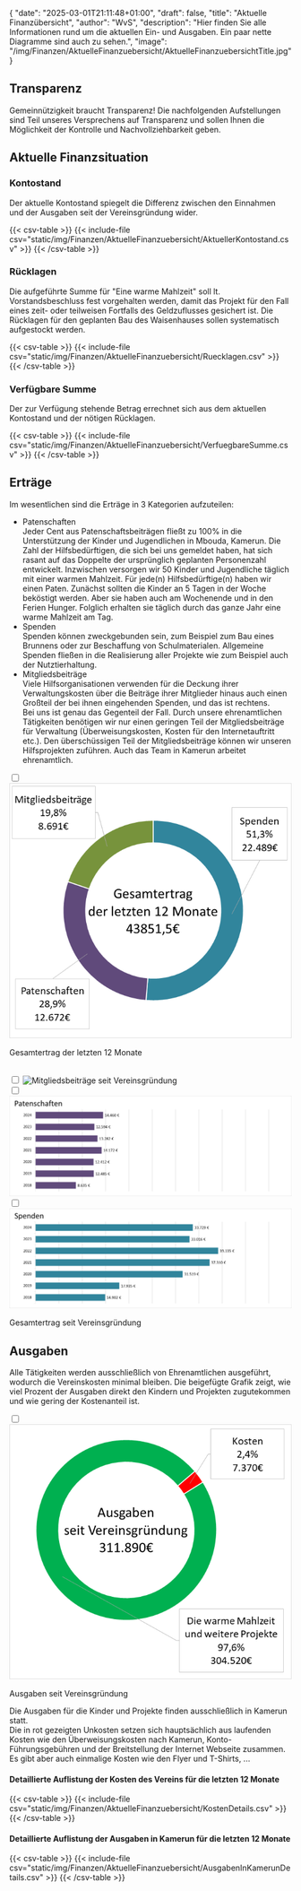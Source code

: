 {
    "date": "2025-03-01T21:11:48+01:00",
    "draft": false,
    "title": "Aktuelle Finanzübersicht",
    "author": "WvS",
    "description": "Hier finden Sie alle Informationen rund um die aktuellen Ein- und Ausgaben. Ein paar nette Diagramme sind auch zu sehen.",
    "image": "/img/Finanzen/AktuelleFinanzuebersicht/AktuelleFinanzuebersichtTitle.jpg"
}
## Transparenz
Gemeinnützigkeit braucht Transparenz!
Die nachfolgenden Aufstellungen sind Teil unseres Versprechens auf Transparenz und sollen Ihnen die Möglichkeit der Kontrolle und Nachvollziehbarkeit geben.

## Aktuelle Finanzsituation
### Kontostand  
Der aktuelle Kontostand spiegelt die Differenz zwischen den Einnahmen und der Ausgaben seit der Vereinsgründung wider. 
<div class="default-table">
{{< csv-table >}}
{{< include-file csv="static/img/Finanzen/AktuelleFinanzuebersicht/AktuellerKontostand.csv" >}}
{{< /csv-table >}}
</div>  

### Rücklagen  
Die aufgeführte Summe für \"Eine warme Mahlzeit\" soll lt. Vorstandsbeschluss fest vorgehalten werden, damit das Projekt für den Fall eines zeit- oder teilweisen Fortfalls des Geldzuflusses gesichert ist. Die Rücklagen für den geplanten Bau des Waisenhauses sollen systematisch aufgestockt werden.
<div class="default-table">
{{< csv-table >}}
{{< include-file csv="static/img/Finanzen/AktuelleFinanzuebersicht/Ruecklagen.csv" >}}
{{< /csv-table >}}
</div>  

### Verfügbare Summe
Der zur Verfügung stehende Betrag errechnet sich aus dem aktuellen Kontostand und der nötigen Rücklagen. 
<div class="default-table">
{{< csv-table >}}
{{< include-file csv="static/img/Finanzen/AktuelleFinanzuebersicht/VerfuegbareSumme.csv" >}}
{{< /csv-table >}}
</div>  

## Erträge
Im wesentlichen sind die Erträge in 3 Kategorien aufzuteilen:
- Patenschaften  
Jeder Cent aus Patenschaftsbeiträgen fließt zu 100% in die Unterstützung der Kinder und Jugendlichen in Mbouda, Kamerun.
Die Zahl der Hilfsbedürftigen, die sich bei uns gemeldet haben, hat sich rasant auf das Doppelte der ursprünglich geplanten Personenzahl entwickelt. Inzwischen versorgen wir 50 Kinder und Jugendliche täglich mit einer warmen Mahlzeit. Für jede(n) Hilfsbedürftige(n) haben wir einen Paten. Zunächst sollten die Kinder an 5 Tagen in der Woche beköstigt werden. Aber sie haben auch am Wochenende und in den Ferien Hunger. Folglich erhalten sie täglich durch das ganze Jahr eine warme Mahlzeit am Tag.
- Spenden  
Spenden können zweckgebunden sein, zum Beispiel zum Bau eines Brunnens oder zur Beschaffung von Schulmaterialen. Allgemeine Spenden fließen in die Realisierung aller Projekte wie zum Beispiel auch der Nutztierhaltung.
- Mitgliedsbeiträge  
Viele Hilfsorganisationen verwenden für die Deckung ihrer Verwaltungskosten über die Beiträge ihrer Mitglieder hinaus auch einen Großteil der bei ihnen eingehenden Spenden, und das ist rechtens.  
Bei uns ist genau das Gegenteil der Fall. Durch unsere ehrenamtlichen Tätigkeiten benötigen wir nur einen geringen Teil der Mitgliedsbeiträge für Verwaltung (Überweisungskosten, Kosten für den Internetauftritt etc.). Den überschüssigen Teil der Mitgliedsbeiträge können wir unseren Hilfsprojekten zuführen.
Auch das Team in Kamerun arbeitet ehrenamtlich.

<input type="checkbox" id="expand-image1" />
<label for="expand-image1">
  <img src="/img/Finanzen/AktuelleFinanzuebersicht/GesamtErtrag.png#imagemd" alt="Gesamtertrag der letzten 12 Monate" />
</label>
<p class="img-caption">Gesamtertrag der letzten 12 Monate</p>
<br>

<div>
<input type="checkbox" id="expand-image2" />
<label for="expand-image2">
  <img src="/img/Finanzen/AktuelleFinanzuebersicht/MitgliedsbeiträgeHistorisch.png#imagemd" alt="Mitgliedsbeiträge seit Vereinsgründung" />
</label>
<div>
</div>
<input type="checkbox" id="expand-image3" />
<label for="expand-image3">
  <img src="/img/Finanzen/AktuelleFinanzuebersicht/PatenschaftenHistorisch.png#imagemd" alt="Patenschaftsbeiträge seit Vereinsgründung" />
</label>
<div>
</div>
<input type="checkbox" id="expand-image4" />
<label for="expand-image4">
  <img src="/img/Finanzen/AktuelleFinanzuebersicht/SpendenHistorisch.png#imagemd" alt="Spenden seit Vereinsgründung" />
</label>
</div>
<p class="img-caption">Gesamtertrag seit Vereinsgründung</p>

## Ausgaben
Alle Tätigkeiten werden ausschließlich von Ehrenamtlichen ausgeführt, wodurch die Vereinskosten minimal bleiben. Die beigefügte Grafik zeigt, wie viel Prozent der Ausgaben direkt den Kindern und Projekten zugutekommen und wie gering der Kostenanteil ist.

<input type="checkbox" id="expand-image5" />
<label for="expand-image5">
  <img src="/img/Finanzen/AktuelleFinanzuebersicht/AusgabenHistorisch.png#imagemd"     alt="Ausgaben seit Vereinsgründung" />
</label>
<p class="img-caption">Ausgaben seit Vereinsgründung</p>

Die Ausgaben für die Kinder und Projekte finden ausschließlich in Kamerun statt.  
Die in rot gezeigten Unkosten setzen sich hauptsächlich aus laufenden Kosten wie den Überweisungskosten nach Kamerun, Konto-Führungsgebühren und der Breitstellung der Internet Webseite zusammen. Es gibt aber auch einmalige Kosten wie den Flyer und T-Shirts, ... 

#### Detaillierte Auflistung der Kosten des Vereins für die letzten 12 Monate
<div class="scrollable-table">
{{< csv-table >}}
{{< include-file csv="static/img/Finanzen/AktuelleFinanzuebersicht/KostenDetails.csv" >}}
{{< /csv-table >}}
</div>  

#### Detaillierte Auflistung der Ausgaben in Kamerun für die letzten 12 Monate
<div class="scrollable-table">
{{< csv-table >}}
{{< include-file csv="static/img/Finanzen/AktuelleFinanzuebersicht/AusgabenInKamerunDetails.csv" >}}
{{< /csv-table >}}
</div>  

<br>
<script>
  document.addEventListener("DOMContentLoaded", function () {
    const cells = document.querySelectorAll(".default-table tbody td");
    cells.forEach(cell => {
      const value = parseFloat(cell.textContent); // Konvertiere den Zellenwert in eine Zahl
      if (value < 0) {
        cell.style.color = "red"; // Färbe die Zelle rot
        cell.style.fontWeight = "bold"; // Optional: Hebe sie hervor
      }
    });
  });
  document.addEventListener("DOMContentLoaded", function () {
    const cells = document.querySelectorAll(".scrollable-table tbody td");
    cells.forEach(cell => {
      const value = parseFloat(cell.textContent); // Konvertiere den Zellenwert in eine Zahl
      if (value < 0) {
        cell.style.color = "red"; // Färbe die Zelle rot
        //cell.style.fontWeight = "bold"; // Optional: Hebe sie hervor
      }
    });
  });
</script>